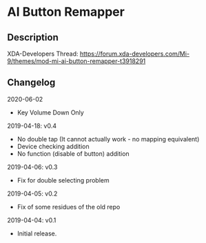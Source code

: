 # **AI Button Remapper**

## Description

XDA-Developers Thread: https://forum.xda-developers.com/Mi-9/themes/mod-mi-ai-button-remapper-t3918291

## Changelog

2020-06-02

- Key Volume Down Only

2019-04-18: v0.4

- No double tap (It cannot actually work - no mapping equivalent)
- Device checking addition
- No function (disable of button) addition

2019-04-06: v0.3

- Fix for double selecting problem

2019-04-05: v0.2

- Fix of some residues of the old repo

2019-04-04: v0.1

- Initial release.
